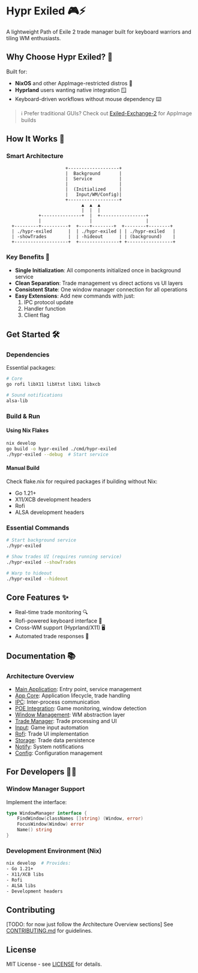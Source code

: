 # Hypr Exiled 🎮⚡

A lightweight Path of Exile 2 trade manager built for keyboard warriors and tiling WM enthusiasts.

## Why Choose Hypr Exiled? 🤔

Built for:

- **NixOS** and other AppImage-restricted distros 🐧
- **Hyprland** users wanting native integration 🪟
- Keyboard-driven workflows without mouse dependency ⌨️

> ℹ️ Prefer traditional GUIs? Check out [Exiled-Exchange-2](https://github.com/Kvan7/Exiled-Exchange-2) for AppImage builds

## How It Works 🔧

### Smart Architecture

```
                      +-------------------+
                      |  Background       |
                      |  Service          |
                      |                   |
                      |  (Initialized     |
                      |   Input/WM/Config)|
                      +-------------------+
                            ▲  ▲  ▲
                            |  |  |
            +---------------+  |  +-----------------+
            |                  |                    |
  +---------+----------+  +----+--------+  +--------+--------+
  | ./hypr-exiled      |  | ./hypr-exiled | | ./hypr-exiled   |
  | -showTrades        |  | -hideout      | | (background)    |
  +--------------------+  +---------------+ +-----------------+
```

### Key Benefits 🚀

- **Single Initialization**: All components initialized once in background service
- **Clean Separation**: Trade management vs direct actions vs UI layers
- **Consistent State**: One window manager connection for all operations
- **Easy Extensions**: Add new commands with just:
  1. IPC protocol update
  2. Handler function
  3. Client flag

## Get Started 🛠️

### Dependencies

Essential packages:

```bash
# Core
go rofi libX11 libXtst libXi libxcb

# Sound notifications
alsa-lib
```

### Build & Run

#### Using Nix Flakes

```bash
nix develop
go build -o hypr-exiled ./cmd/hypr-exiled
./hypr-exiled --debug  # Start service
```

#### Manual Build

Check flake.nix for required packages if building without Nix:

- Go 1.21+
- X11/XCB development headers
- Rofi
- ALSA development headers

### Essential Commands

```bash
# Start background service
./hypr-exiled

# Show trades UI (requires running service)
./hypr-exiled --showTrades

# Warp to hideout
./hypr-exiled --hideout
```

## Core Features ✨

- Real-time trade monitoring 🔍
- Rofi-powered keyboard interface 🎨
- Cross-WM support (Hyprland/X11) 🖥️
- Automated trade responses 🤖

## Documentation 📚

### Architecture Overview

- [Main Application](cmd/hypr-exiled/DOC.MD): Entry point, service management
- [App Core](internal/app/DOC.MD): Application lifecycle, trade handling
- [IPC](internal/ipc/DOC.MD): Inter-process communication
- [POE Integration](internal/poe/DOC.MD): Game monitoring, window detection
- [Window Management](internal/wm/DOC.MD): WM abstraction layer
- [Trade Manager](internal/trade_manager/DOC.MD): Trade processing and UI
- [Input](internal/input/DOC.MD): Game input automation
- [Rofi](internal/rofi/DOC.MD): Trade UI implementation
- [Storage](internal/storage/DOC.MD): Trade data persistence
- [Notify](pkg/notify/DOC.MD): System notifications
- [Config](pkg/config/DOC.MD): Configuration management

## For Developers 👩‍💻

### Window Manager Support

Implement the interface:

```go
type WindowManager interface {
    FindWindow(classNames []string) (Window, error)
    FocusWindow(Window) error
    Name() string
}
```

### Development Environment (Nix)

```bash
nix develop  # Provides:
- Go 1.21+
- X11/XCB libs
- Rofi
- ALSA libs
- Development headers
```

## Contributing

[TODO: for now just follow the Architecture Overview sections]
See [CONTRIBUTING.md](CONTRIBUTING.md) for guidelines.

## License

MIT License - see [LICENSE](LICENSE) for details.
